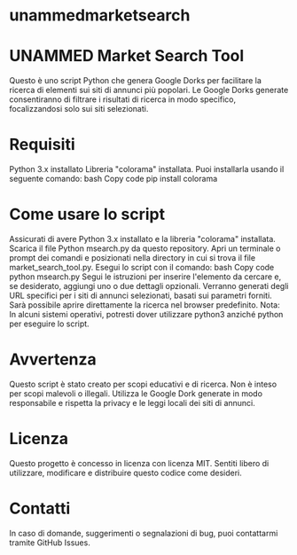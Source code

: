 # unammedmarketsearch
# UNAMMED Market Search Tool
Questo è uno script Python che genera Google Dorks per facilitare la ricerca di elementi sui siti di annunci più popolari. Le Google Dorks generate consentiranno di filtrare i risultati di ricerca in modo specifico, focalizzandosi solo sui siti selezionati.

# Requisiti
Python 3.x installato
Libreria "colorama" installata. Puoi installarla usando il seguente comando:
bash
Copy code
pip install colorama
# Come usare lo script
Assicurati di avere Python 3.x installato e la libreria "colorama" installata.
Scarica il file Python msearch.py da questo repository.
Apri un terminale o prompt dei comandi e posizionati nella directory in cui si trova il file market_search_tool.py.
Esegui lo script con il comando:
bash
Copy code
python msearch.py
Segui le istruzioni per inserire l'elemento da cercare e, se desiderato, aggiungi uno o due dettagli opzionali.
Verranno generati degli URL specifici per i siti di annunci selezionati, basati sui parametri forniti.
Sarà possibile aprire direttamente la ricerca nel browser predefinito.
Nota: In alcuni sistemi operativi, potresti dover utilizzare python3 anziché python per eseguire lo script.

# Avvertenza
Questo script è stato creato per scopi educativi e di ricerca. Non è inteso per scopi malevoli o illegali. Utilizza le Google Dork generate in modo responsabile e rispetta la privacy e le leggi locali dei siti di annunci.

# Licenza
Questo progetto è concesso in licenza con licenza MIT. Sentiti libero di utilizzare, modificare e distribuire questo codice come desideri.

# Contatti
In caso di domande, suggerimenti o segnalazioni di bug, puoi contattarmi tramite GitHub Issues.
